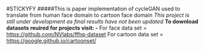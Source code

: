 #STICKYFY
#####This is paper implementation of cycleGAN used to translate from human face domain to cartoon face domain
*This project is still under development as final results have not been updated*
**To download datasets reuired for projects visit: -**
For face data set = https://github.com/NVlabs/ffhq-dataset
For cartoon data set = https://google.github.io/cartoonset/

